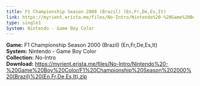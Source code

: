 ```yaml
---
title: F1 Championship Season 2000 (Brazil) (En,Fr,De,Es,It)
link: https://myrient.erista.me/files/No-Intro/Nintendo%20-%20Game%20Boy%20Color/F1%20Championship%20Season%202000%20(Brazil)%20(En,Fr,De,Es,It).zip
type: single1
System: Nintendo - Game Boy Color
---
```

<b>Game:</b> F1 Championship Season 2000 (Brazil) (En,Fr,De,Es,It)<br>
<b>System:</b> Nintendo - Game Boy Color<br>
<b>Collection:</b> No-Intro<br>
<b>Download:</b> https://myrient.erista.me/files/No-Intro/Nintendo%20-%20Game%20Boy%20Color/F1%20Championship%20Season%202000%20(Brazil)%20(En,Fr,De,Es,It).zip